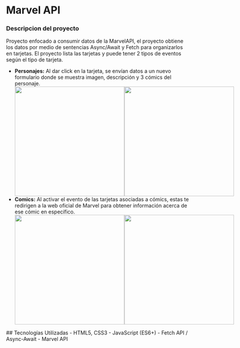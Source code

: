 # Marvel API

### Descripcion del proyecto
<p>
Proyecto enfocado a consumir datos de la MarvelAPI, el proyecto obtiene los datos por medio de sentencias Async/Await y Fetch para organizarlos en tarjetas. El proyecto lista las tarjetas y puede tener 2 tipos de eventos según el tipo de tarjeta.
</p>
<ul>
<li><strong>Personajes:</strong> Al dar click en la tarjeta, se envían datos a un nuevo formulario donde se muestra imagen, descripción y 3 cómics del personaje.</li>

<div style="display: flex; justify-content: space-around;">
<a href="https://postimg.cc/XXKhXL7T" >
    <img src="https://i.postimg.cc/c1PN95q4/Personajes.png"  width="300"/>
</a>
    <a href="https://postimg.cc/TpPdQZZj">
        <img src="https://i.postimg.cc/3JXkrh1q/Desc-Personajes.png" width="300"/>
    </a>
</div>


<li><strong>Comics:</strong> Al activar el evento de las tarjetas asociadas a cómics, estas te redirigen a la web oficial de Marvel para obtener información acerca de ese cómic en específico.</li>

<div style="display: flex; justify-content: space-around;">
<a href="https://postimg.cc/7JNgDf4W" >
     <img src="https://i.postimg.cc/WzBSGkHT/Comics.png" width="300"/>
</a>
   <a href="https://postimg.cc/RNMYttWq">
        <img src="https://i.postimg.cc/PrZnBzhb/Desc-Comic.png" width="300" />
  </a>
</div>
</ul>
## Tecnologías Utilizadas
- HTML5, CSS3
- JavaScript (ES6+)
- Fetch API / Async-Await
- Marvel API
